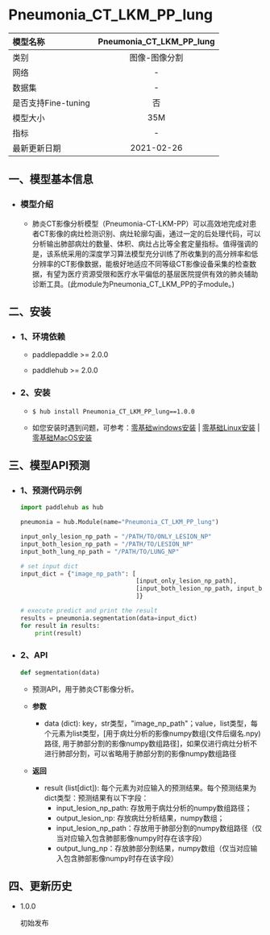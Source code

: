 
# Pneumonia_CT_LKM_PP_lung

|模型名称|Pneumonia_CT_LKM_PP_lung|
| :--- | :---: | 
|类别|图像-图像分割|
|网络|-|
|数据集|-|
|是否支持Fine-tuning|否|
|模型大小|35M|
|指标|-|
|最新更新日期|2021-02-26|


## 一、模型基本信息


- ### 模型介绍

    - 肺炎CT影像分析模型（Pneumonia-CT-LKM-PP）可以高效地完成对患者CT影像的病灶检测识别、病灶轮廓勾画，通过一定的后处理代码，可以分析输出肺部病灶的数量、体积、病灶占比等全套定量指标。值得强调的是，该系统采用的深度学习算法模型充分训练了所收集到的高分辨率和低分辨率的CT影像数据，能极好地适应不同等级CT影像设备采集的检查数据，有望为医疗资源受限和医疗水平偏低的基层医院提供有效的肺炎辅助诊断工具。(此module为Pneumonia_CT_LKM_PP的子module。)

## 二、安装

- ### 1、环境依赖

    - paddlepaddle >= 2.0.0

    - paddlehub >= 2.0.0

- ### 2、安装

    - ```shell
      $ hub install Pneumonia_CT_LKM_PP_lung==1.0.0
      ```
      
    -  如您安装时遇到问题，可参考：[零基础windows安装](../../../../docs/docs_ch/get_start/windows_quickstart.md)
      | [零基础Linux安装](../../../../docs/docs_ch/get_start/linux_quickstart.md) | [零基础MacOS安装](../../../../docs/docs_ch/get_start/mac_quickstart.md)

## 三、模型API预测

- ### 1、预测代码示例

    ```python
    import paddlehub as hub

    pneumonia = hub.Module(name="Pneumonia_CT_LKM_PP_lung")

    input_only_lesion_np_path = "/PATH/TO/ONLY_LESION_NP"
    input_both_lesion_np_path = "/PATH/TO/LESION_NP"
    input_both_lung_np_path = "/PATH/TO/LUNG_NP"

    # set input dict
    input_dict = {"image_np_path": [
                                    [input_only_lesion_np_path],
                                    [input_both_lesion_np_path, input_both_lung_np_path],
                                    ]}

    # execute predict and print the result
    results = pneumonia.segmentation(data=input_dict)
    for result in results:
        print(result)

    ```
   

- ### 2、API

    ```python
    def segmentation(data)
    ```

    - 预测API，用于肺炎CT影像分析。

    - **参数**

        * data (dict): key，str类型，"image_np_path"；value，list类型，每个元素为list类型，[用于病灶分析的影像numpy数组(文件后缀名.npy)路径, 用于肺部分割的影像numpy数组路径]，如果仅进行病灶分析不进行肺部分割，可以省略用于肺部分割的影像numpy数组路径
       

    - **返回**

        * result  (list\[dict\]): 每个元素为对应输入的预测结果。每个预测结果为dict类型：预测结果有以下字段：
            * input_lesion_np_path: 存放用于病灶分析的numpy数组路径；
            * output_lesion_np: 存放病灶分析结果，numpy数组；
            * input_lesion_np_path：存放用于肺部分割的numpy数组路径（仅当对应输入包含肺部影像numpy时存在该字段）
            * output_lung_np：存放肺部分割结果，numpy数组（仅当对应输入包含肺部影像numpy时存在该字段）


## 四、更新历史

* 1.0.0

    初始发布
